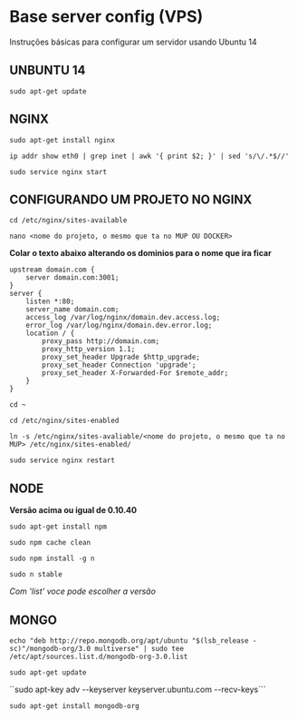 # Base server config (VPS)
Instruções básicas para configurar um servidor usando Ubuntu 14

## UNBUNTU 14

``sudo apt-get update``

## NGINX

``sudo apt-get install nginx``

``ip addr show eth0 | grep inet | awk '{ print $2; }' | sed 's/\/.*$//'``

``sudo service nginx start``

## CONFIGURANDO UM PROJETO NO NGINX

``cd /etc/nginx/sites-available``

``nano <nome do projeto, o mesmo que ta no MUP OU DOCKER>``

**Colar o texto abaixo alterando os dominios para o nome que ira ficar**

```
upstream domain.com {
    server domain.com:3001;
}
server {
    listen *:80;
    server_name domain.com;
    access_log /var/log/nginx/domain.dev.access.log;
    error_log /var/log/nginx/domain.dev.error.log;
    location / {
        proxy_pass http://domain.com;
        proxy_http_version 1.1;
        proxy_set_header Upgrade $http_upgrade;
        proxy_set_header Connection 'upgrade';
        proxy_set_header X-Forwarded-For $remote_addr;
    }
}
```


``cd ~``

``cd /etc/nginx/sites-enabled``

``ln -s /etc/nginx/sites-avaliable/<nome do projeto, o mesmo que ta no MUP> /etc/nginx/sites-enabled/``

``sudo service nginx restart``

## NODE 
**Versão acima ou igual de 0.10.40**

``sudo apt-get install npm``

``sudo npm cache clean``

``sudo npm install -g n``

``sudo n stable`` 

_Com 'list' voce pode escolher a versão_

## MONGO

``echo "deb http://repo.mongodb.org/apt/ubuntu "$(lsb_release -sc)"/mongodb-org/3.0 multiverse" | sudo tee /etc/apt/sources.list.d/mongodb-org-3.0.list`` 

``sudo apt-get update``

``sudo apt-key adv --keyserver keyserver.ubuntu.com --recv-keys```

``sudo apt-get install mongodb-org``
